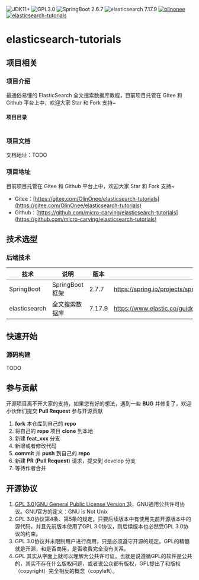 <p>
    <img src="https://img.shields.io/badge/JDK-%3E%3D11-green" alt="JDK11+"/>
    <img src="https://img.shields.io/badge/license-GPL3.0-blue" alt="GPL3.0"/>
    <img src="https://img.shields.io/badge/Spring%20Boot-2.6.7-blue" alt="SpringBoot 2.6.7"/>
    <img src="https://img.shields.io/badge/elasticsearch-7.17.9-blue" alt="elasticsearch 7.17.9"/>
    <a target="_blank" href="https://www.olinonee.com/">
        <img src="https://img.shields.io/badge/Author-olinonee-ff69b4" alt="olinonee">
    </a>
    <a target="_blank" href="https://gitee.com/OlinOnee/elasticsearch-tutorials">
        <img src="https://img.shields.io/badge/Copyright-%40elasticsearch--tutorials-ff3f59" alt="elasticsearch-tutorials">
    </a>
</p>

# elasticsearch-tutorials

## 项目相关

### 项目介绍

最通俗易懂的 ElasticSearch 全文搜索数据库教程，目前项目托管在 Gitee 和 Github 平台上中，欢迎大家 Star 和 Fork 支持~

#### 项目目录

```shell

```

### 项目文档

文档地址：TODO

### 项目地址

目前项目托管在 Gitee 和 Github 平台上中，欢迎大家 Star 和 Fork 支持~

- Gitee：[https://gitee.com/OlinOnee/elasticsearch-tutorials](https://gitee.com/OlinOnee/elasticsearch-tutorials)
- Github：[https://github.com/micro-carving/elasticsearch-tutorials](https://github.com/micro-carving/elasticsearch-tutorials)

## 技术选型

### 后端技术

| 技术            | 说明           | 版本     | 官网                                                                      |
|---------------|--------------|--------|-------------------------------------------------------------------------|
| SpringBoot    | SpringBoot框架 | 2.7.7  | https://spring.io/projects/spring-boot                                  |
| elasticsearch | 全文搜索数据库      | 7.17.9 | https://www.elastic.co/guide/en/elasticsearch/reference/7.17/index.html |


## 快速开始

### 源码构建

TODO

## 参与贡献

开源项目离不开大家的支持，如果您有好的想法，遇到一些 **BUG** 并修复了，欢迎小伙伴们提交 **Pull Request** 参与开源贡献

1. **fork** 本仓库到自己的 **repo**
2. 将自己的 **repo** 项目 **clone** 到本地
3. 新建 **feat_xxx** 分支
4. 新增或者修改代码
5. **commit** 并 **push** 到自己的 **repo**
6. 新建 **PR** (**Pull Request**) 请求，提交到 develop 分支
7. 等待作者合并

## 开源协议

1. [GPL 3.0(GNU General Public License Version 3)](https://www.gnu.org/licenses/gpl-3.0.txt)，GNU通⽤公共许可协议。GNU官⽅的定义：GNU is
   Not Unix
2. GPL 3.0协议第4条、第5条的规定，只要后续版本中有使⽤先前开源版本中的源代码，并且先前版本使⽤了GPL 3.0协议，则后续版本也必然受GPL 3.0协议的约束。
3. GPL 3.0协议并未限制⽤户进⾏商⽤，只是必须遵守开源的规定。GPL的精髓就是开源，和是否商⽤，是否收费完全没有关系。
4. GPL 其实从字⾯上就可以理解为公共许可证，也就是说遵循GPL的软件是公共的，其实不存在什么版权问题，或者说公众都有版权，GPL提出了和版权 （copyright）完全相反的概念（copyleft）。

